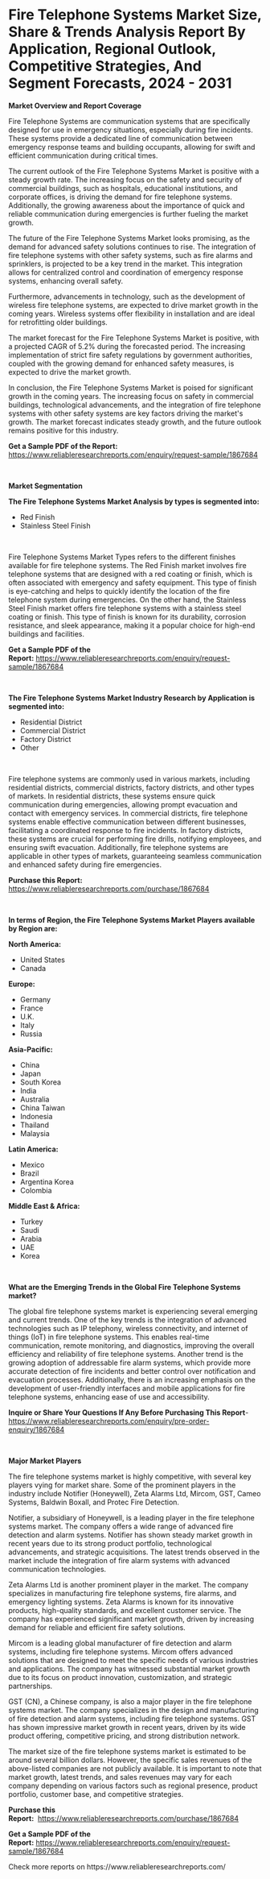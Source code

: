 <p><h1>Fire Telephone Systems Market Size, Share & Trends Analysis Report By Application, Regional Outlook, Competitive Strategies, And Segment Forecasts, 2024 - 2031</h1></p><p><strong>Market Overview and Report Coverage</strong></p>
<p><p>Fire Telephone Systems are communication systems that are specifically designed for use in emergency situations, especially during fire incidents. These systems provide a dedicated line of communication between emergency response teams and building occupants, allowing for swift and efficient communication during critical times.</p><p>The current outlook of the Fire Telephone Systems Market is positive with a steady growth rate. The increasing focus on the safety and security of commercial buildings, such as hospitals, educational institutions, and corporate offices, is driving the demand for fire telephone systems. Additionally, the growing awareness about the importance of quick and reliable communication during emergencies is further fueling the market growth.</p><p>The future of the Fire Telephone Systems Market looks promising, as the demand for advanced safety solutions continues to rise. The integration of fire telephone systems with other safety systems, such as fire alarms and sprinklers, is projected to be a key trend in the market. This integration allows for centralized control and coordination of emergency response systems, enhancing overall safety.</p><p>Furthermore, advancements in technology, such as the development of wireless fire telephone systems, are expected to drive market growth in the coming years. Wireless systems offer flexibility in installation and are ideal for retrofitting older buildings.</p><p>The market forecast for the Fire Telephone Systems Market is positive, with a projected CAGR of 5.2% during the forecasted period. The increasing implementation of strict fire safety regulations by government authorities, coupled with the growing demand for enhanced safety measures, is expected to drive the market growth.</p><p>In conclusion, the Fire Telephone Systems Market is poised for significant growth in the coming years. The increasing focus on safety in commercial buildings, technological advancements, and the integration of fire telephone systems with other safety systems are key factors driving the market's growth. The market forecast indicates steady growth, and the future outlook remains positive for this industry.</p></p>
<p><strong>Get a Sample PDF of the Report:</strong> <a href="https://www.reliableresearchreports.com/enquiry/request-sample/1867684">https://www.reliableresearchreports.com/enquiry/request-sample/1867684</a></p>
<p>&nbsp;</p>
<p><strong>Market Segmentation</strong></p>
<p><strong>The Fire Telephone Systems Market Analysis by types is segmented into:</strong></p>
<p><ul><li>Red Finish</li><li>Stainless Steel Finish</li></ul></p>
<p>&nbsp;</p>
<p><p>Fire Telephone Systems Market Types refers to the different finishes available for fire telephone systems. The Red Finish market involves fire telephone systems that are designed with a red coating or finish, which is often associated with emergency and safety equipment. This type of finish is eye-catching and helps to quickly identify the location of the fire telephone system during emergencies. On the other hand, the Stainless Steel Finish market offers fire telephone systems with a stainless steel coating or finish. This type of finish is known for its durability, corrosion resistance, and sleek appearance, making it a popular choice for high-end buildings and facilities.</p></p>
<p><strong>Get a Sample PDF of the Report:</strong>&nbsp;<a href="https://www.reliableresearchreports.com/enquiry/request-sample/1867684">https://www.reliableresearchreports.com/enquiry/request-sample/1867684</a></p>
<p>&nbsp;</p>
<p><strong>The Fire Telephone Systems Market Industry Research by Application is segmented into:</strong></p>
<p><ul><li>Residential District</li><li>Commercial District</li><li>Factory District</li><li>Other</li></ul></p>
<p>&nbsp;</p>
<p><p>Fire telephone systems are commonly used in various markets, including residential districts, commercial districts, factory districts, and other types of markets. In residential districts, these systems ensure quick communication during emergencies, allowing prompt evacuation and contact with emergency services. In commercial districts, fire telephone systems enable effective communication between different businesses, facilitating a coordinated response to fire incidents. In factory districts, these systems are crucial for performing fire drills, notifying employees, and ensuring swift evacuation. Additionally, fire telephone systems are applicable in other types of markets, guaranteeing seamless communication and enhanced safety during fire emergencies.</p></p>
<p><strong>Purchase this Report:</strong>&nbsp; <a href="https://www.reliableresearchreports.com/purchase/1867684">https://www.reliableresearchreports.com/purchase/1867684</a></p>
<p>&nbsp;</p>
<p><strong>In terms of Region, the Fire Telephone Systems Market Players available by Region are:</strong></p>
<p>
    <p> <strong> North America: </strong>
        <ul>
            <li>United States</li>
            <li>Canada</li>
        </ul>
        </p> 
    <p> <strong> Europe: </strong>
        <ul>
            <li>Germany</li>
            <li>France</li>
            <li>U.K.</li>
            <li>Italy</li>
            <li>Russia</li>
        </ul>
        </p> 
    <p> <strong> Asia-Pacific: </strong>
        <ul>
            <li>China</li>
            <li>Japan</li>
            <li>South Korea</li>
            <li>India</li>
            <li>Australia</li>
            <li>China Taiwan</li>
            <li>Indonesia</li>
            <li>Thailand</li>
            <li>Malaysia</li>
        </ul>
        </p> 
    <p> <strong> Latin America: </strong>
        <ul>
            <li>Mexico</li>
            <li>Brazil</li>
            <li>Argentina Korea</li>
            <li>Colombia</li>
        </ul>
        </p> 
    <p> <strong> Middle East & Africa: </strong>
        <ul>
            <li>Turkey</li>
            <li>Saudi</li>
            <li>Arabia</li>
            <li>UAE</li>
            <li>Korea</li>
        </ul>
    </p>
    </p>
<p>&nbsp;</p>
<p><strong>What are the Emerging Trends in the Global Fire Telephone Systems market?</strong></p>
<p><p>The global fire telephone systems market is experiencing several emerging and current trends. One of the key trends is the integration of advanced technologies such as IP telephony, wireless connectivity, and internet of things (IoT) in fire telephone systems. This enables real-time communication, remote monitoring, and diagnostics, improving the overall efficiency and reliability of fire telephone systems. Another trend is the growing adoption of addressable fire alarm systems, which provide more accurate detection of fire incidents and better control over notification and evacuation processes. Additionally, there is an increasing emphasis on the development of user-friendly interfaces and mobile applications for fire telephone systems, enhancing ease of use and accessibility.</p></p>
<p><strong>Inquire or Share Your Questions If Any Before Purchasing This Report</strong>- <a href="https://www.reliableresearchreports.com/enquiry/pre-order-enquiry/1867684">https://www.reliableresearchreports.com/enquiry/pre-order-enquiry/1867684</a></p>
<p>&nbsp;</p>
<p><strong>Major Market Players</strong></p>
<p><p>The fire telephone systems market is highly competitive, with several key players vying for market share. Some of the prominent players in the industry include Notifier (Honeywell), Zeta Alarms Ltd, Mircom, GST, Cameo Systems, Baldwin Boxall, and Protec Fire Detection.</p><p>Notifier, a subsidiary of Honeywell, is a leading player in the fire telephone systems market. The company offers a wide range of advanced fire detection and alarm systems. Notifier has shown steady market growth in recent years due to its strong product portfolio, technological advancements, and strategic acquisitions. The latest trends observed in the market include the integration of fire alarm systems with advanced communication technologies.</p><p>Zeta Alarms Ltd is another prominent player in the market. The company specializes in manufacturing fire telephone systems, fire alarms, and emergency lighting systems. Zeta Alarms is known for its innovative products, high-quality standards, and excellent customer service. The company has experienced significant market growth, driven by increasing demand for reliable and efficient fire safety solutions.</p><p>Mircom is a leading global manufacturer of fire detection and alarm systems, including fire telephone systems. Mircom offers advanced solutions that are designed to meet the specific needs of various industries and applications. The company has witnessed substantial market growth due to its focus on product innovation, customization, and strategic partnerships.</p><p>GST (CN), a Chinese company, is also a major player in the fire telephone systems market. The company specializes in the design and manufacturing of fire detection and alarm systems, including fire telephone systems. GST has shown impressive market growth in recent years, driven by its wide product offering, competitive pricing, and strong distribution network.</p><p>The market size of the fire telephone systems market is estimated to be around several billion dollars. However, the specific sales revenues of the above-listed companies are not publicly available. It is important to note that market growth, latest trends, and sales revenues may vary for each company depending on various factors such as regional presence, product portfolio, customer base, and competitive strategies.</p></p>
<p><strong>Purchase this Report:</strong>&nbsp;&nbsp;<a href="https://www.reliableresearchreports.com/purchase/1867684">https://www.reliableresearchreports.com/purchase/1867684</a></p>
<p></p>
<p><strong>Get a Sample PDF of the Report:</strong>&nbsp;<a href="https://www.reliableresearchreports.com/enquiry/request-sample/1867684">https://www.reliableresearchreports.com/enquiry/request-sample/1867684</a></p>
<p>Check more reports on https://www.reliableresearchreports.com/</p>